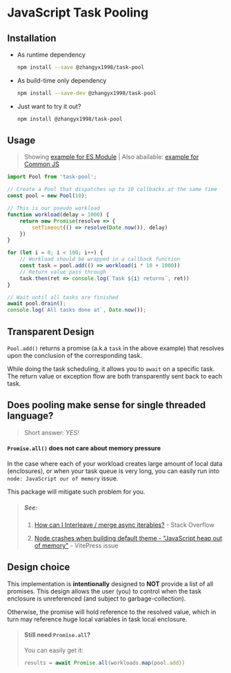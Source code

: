 # JavaScript Task Pooling

## Installation

+ As runtime dependency

    ```sh
    npm install --save @zhangyx1998/task-pool
    ```

+ As build-time only dependency

    ```sh
    npm install --save-dev @zhangyx1998/task-pool
    ```

+ Just want to try it out?

    ```sh
    npm install @zhangyx1998/task-pool
    ```

## Usage

> Showing [example for ES Module](examples/timer.mjs) | Also abailable: [example for Common JS](examples/timer.cjs)

```js
import Pool from 'task-pool';

// Create a Pool that dispatches up to 10 callbacks at the same time
const pool = new Pool(10);

// This is our pseudo workload
function workload(delay = 1000) {
    return new Promise(resolve => {
        setTimeout(() => resolve(Date.now()), delay)
    })
}

for (let i = 0; i < 100; i++) {
    // Workload should be wrapped in a callback function
    const task = pool.add(() => workload(i * 10 + 1000))
    // Return value pass through
    task.then(ret => console.log(`Task ${i} returns`, ret))
}

// Wait until all tasks are finished
await pool.drain();
console.log(`All tasks done at`, Date.now());
```

## Transparent Design

`Pool.add()` returns a promise (a.k.a `task` in the above example) that resolves upon the conclusion of the corresponding task.

While doing the task scheduling, it allows you to `await` on a specific task. The return value or exception flow are both transparently sent back to each task.

## Does pooling make sense for single threaded language?

> Short answer: _YES!_

#### `Promise.all()` does not care about memory pressure

In the case where each of your workload creates large amount of local data (enclosures), or when your task queue is very long, you can easily run into `node: JavaScript our of memory` issue.

This package will mitigate such problem for you.

> ##### See:
>
> 1. [How can I Interleave / merge async iterables?](https://stackoverflow.com/questions/50585456/how-can-i-interleave-merge-async-iterables) - Stack Overflow
>
> 2. [Node crashes when building default theme - "JavaScript heap out of memory"](https://github.com/vuejs/vitepress/issues/3362) - VitePress issue

## Design choice

This implementation is **intentionally** designed to **NOT** provide a list of all promises. This design allows the user (you) to control when the task enclosure is unreferenced (and subject to garbage-collection).

Otherwise, the promise will hold reference to the resolved value, which in turn may reference huge local variables in task local enclosure.

> #### Still need `Promise.all`?
> 
> You can easily get it:
>
> ```js
> results = await Promise.all(workloads.map(pool.add))
> ```
